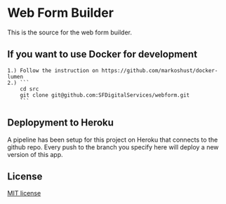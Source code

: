 # Web Form Builder 

This is the source for the web form builder.

## If you want to use Docker for development
    1.) Follow the instruction on https://github.com/markoshust/docker-lumen
    2.) ```
        cd src
        git clone git@github.com:SFDigitalServices/webform.git
        ```

## Deplopyment to Heroku

A pipeline has been setup for this project on Heroku that connects to the github repo. Every push to the branch you specify here will deploy a new version of this app. 

## License

[MIT license](http://opensource.org/licenses/MIT)
